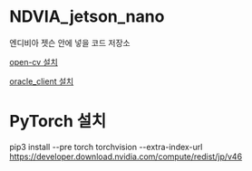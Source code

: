 # NDVIA_jetson_nano
엔디비아 젯슨 안에 넣을 코드 저장소

[open-cv 설치](https://chatgpt.com/share/f252757f-8777-40dd-a4a3-e9dc64f2e536)

[oracle_client 설치](https://chatgpt.com/share/e7f8e37e-515f-44e9-8dd2-bd4680e6d02c)

# PyTorch 설치
pip3 install --pre torch torchvision --extra-index-url https://developer.download.nvidia.com/compute/redist/jp/v46
